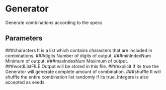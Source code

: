 # Generator
Generate combinations according to the specs

## Parameters
###characters
It is a list which contains characters that are included in combinations.
###digits
Number of digits of output.
###minIndexNum
Minimum of output.
###maxIndexNum
Maximum of output.
###wordListFILE
Output will be stored in this file.
###explicit
If its true the Generator will generate complete amount of combination.
###shuffle
It will shuffle the entire combination list randomly if its true. Integers is also accepted as seeds.

